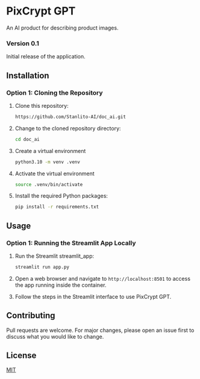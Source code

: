 # PixCrypt GPT
An AI product for describing product images.


### Version 0.1

   Initial release of the application.
</details>

## Installation

### Option 1: Cloning the Repository

1. Clone this repository:

    ```bash
    https://github.com/Stanlito-AI/doc_ai.git
    ```

2. Change to the cloned repository directory:

    ```bash
    cd doc_ai
    ```

3. Create a virtual environment

    ```bash
    python3.10 -m venv .venv
    ```

4. Activate the virtual environment

    ```bash
    source .venv/bin/activate
    ```

5. Install the required Python packages:

    ```bash
    pip install -r requirements.txt
    ```


## Usage

### Option 1: Running the Streamlit App Locally

1. Run the Streamlit streamlit_app:

    ```bash
    streamlit run app.py
    ```

2. Open a web browser and navigate to `http://localhost:8501` to access the app running inside the container.

3. Follow the steps in the Streamlit interface to use PixCrypt GPT.

## Contributing

Pull requests are welcome. For major changes, please open an issue first to discuss what you would like to change.

## License

[MIT](https://choosealicense.com/licenses/mit/)
